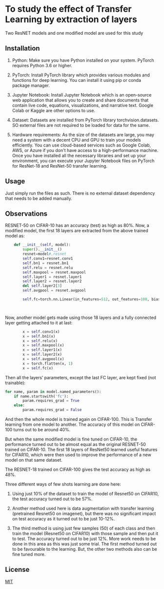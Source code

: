 # To study the effect of Transfer Learning by extraction of layers

Two ResNET models and one modified model are used for this study

## Installation

1.	Python: Make sure you have Python installed on your system. PyTorch requires Python 3.6 or higher.

2.	PyTorch: Install PyTorch library which provides various modules and functions for deep learning. You can install it using pip or conda package manager.

3.	Jupyter Notebook: Install Jupyter Notebook which is an open-source web application that allows you to create and share documents that contain live code, equations, visualizations, and narrative text. Google Colab or Kaggle are other options to use.

4.	Dataset: Datasets are installed from PyTorch library torchvision.datasets. SO external files are not required to be loaded for data for the same.

5.	Hardware requirements: As the size of the datasets are large, you may need a system with a decent CPU and GPU to train your models efficiently. You can use cloud-based services such as Google Colab, AWS, or Azure if you don't have access to a high-performance machine.
Once you have installed all the necessary libraries and set up your environment, you can execute your Jupyter Notebook files on PyTorch for ResNet-18 and ResNet-50 transfer learning.


## Usage

Just simply run the files as such. There is no external dataset dependency that needs to be added manually.

## Observations 

RESNET-50 on CIFAR-10 has an accuracy (test) as high as 80%.
Now, a modified model, the first 18 layers are extracted from the above trained model as:


```python
    def __init__(self, model):
        super().__init__()        
        resnet=model#.resnet
        self.conv1=resnet.conv1
        self.bn1 = resnet.bn1
        self.relu = resnet.relu
        self.maxpool = resnet.maxpool
        self.layer1 = resnet.layer1
        self.layer2 = resnet.layer2
        del self.layer2[3]        
        self.avgpool = resnet.avgpool

        self.fc=torch.nn.Linear(in_features=512, out_features=100, bias=True)

       
```
Now, another model gets made using those 18 layers and a fully connected layer getting attached to it at last:


```python
        x = self.conv1(x)
        x = self.bn1(x)
        x = self.relu(x)
        x = self.maxpool(x)
        x = self.layer1(x)
        x = self.layer2(x)
        x = self.avgpool(x)
        x = torch.flatten(x, 1)
        x = self.fc(x)
```
Then all the layers’ parameters, except the last FC layer, are kept fixed (not trainable):

```python
for name, param in model.named_parameters():
    if name.startswith('fc'):
        param.requires_grad = True
    else:
        param.requires_grad = False
```
And then the whole model is trained again on CIFAR-100. This is Transfer learning from one model to another.
The accuracy of this model on CIFAR-100 turns out to be around 40%.

But when the same modified model is fine tuned on CIFAR-10, the performance turned out to be almost equal as the original RESNET-50 trained on CIFAR-10.
The first 18 layers of ResNet50 learned useful features for CIFAR10, which were then used to improve the performance of a new model on that same dataset.

The RESNET-18 trained on CIFAR-100 gives the test accuracy as high as 48%.


Three different ways of few shots learning are done here:
1.	Using just 10% of the dataset to train the model of Resnet50 on CIFAR10, the test accuracy turned out to be 57%.

2.	Another method used here is data augmentation with transfer learning (pretrained Resnet50 on imagenet), but there was no significant impact on test accuracy as it turned out to be just 10-12%.

3.	The third method is using just few samples (50) of each class and then train the model (Resnet50 on CIFAR10) with those sample and then put it to test. The accuracy turned out to be just 12%. 
More work needs to be done in this area as this was just some trial. The first method turned out to be favourable to the learning. But, the other two methods also can be fine tuned more.



## License

[MIT](https://choosealicense.com/licenses/mit/)
